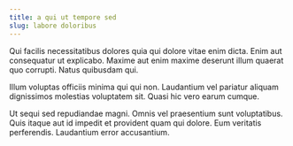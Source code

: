 ```yaml
---
title: a qui ut tempore sed
slug: labore doloribus
---
```


Qui facilis necessitatibus dolores quia qui dolore vitae enim dicta. Enim aut consequatur ut explicabo. Maxime aut enim maxime deserunt illum quaerat quo corrupti. Natus quibusdam qui.

Illum voluptas officiis minima qui qui non. Laudantium vel pariatur aliquam dignissimos molestias voluptatem sit. Quasi hic vero earum cumque.

Ut sequi sed repudiandae magni. Omnis vel praesentium sunt voluptatibus. Quis itaque aut id impedit et provident quam qui dolore. Eum veritatis perferendis. Laudantium error accusantium.

